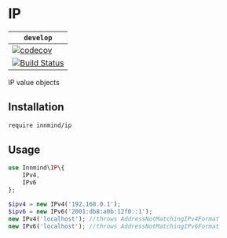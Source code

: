 # IP

| `develop` |
|-----------|
| [![codecov](https://codecov.io/gh/Innmind/IP/branch/develop/graph/badge.svg)](https://codecov.io/gh/Innmind/IP) |
| [![Build Status](https://github.com/Innmind/IP/workflows/CI/badge.svg)](https://github.com/Innmind/IP/actions?query=workflow%3ACI) |

IP value objects

## Installation

```sh
require innmind/ip
```

## Usage

```php
use Innmind\IP\{
    IPv4,
    IPv6
};

$ipv4 = new IPv4('192.168.0.1');
$ipv6 = new IPv6('2001:db8:a0b:12f0::1');
new IPv4('localhost'); //throws AddressNotMatchingIPv4Format
new IPv6('localhost'); //throws AddressNotMatchingIPv6Format
```
